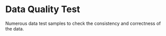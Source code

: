 # Data Quality Test
Numerous data test samples to check the consistency and correctness of the data.
